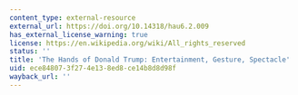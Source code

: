 ```yaml
---
content_type: external-resource
external_url: https://doi.org/10.14318/hau6.2.009
has_external_license_warning: true
license: https://en.wikipedia.org/wiki/All_rights_reserved
status: ''
title: 'The Hands of Donald Trump: Entertainment, Gesture, Spectacle'
uid: ece84807-3f27-4e13-8ed8-ce14b8d8d98f
wayback_url: ''
---
```

